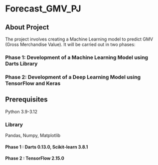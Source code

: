 # Forecast_GMV_PJ

## About Project
The project involves creating a Machine Learning model to predict GMV (Gross Merchandise Value). It will be carried out in two phases:
### Phase 1: Development of a Machine Learning Model using Darts Library
### Phase 2: Development of a Deep Learning Model using TensorFlow and Keras
## Prerequisites
Python 3.9-3.12
### Library
Pandas, Numpy, Matplotlib 
#### Phase 1 : Darts 0.13.0, Scikit-learn 3.8.1 
#### Phase 2 : TensorFlow 2.15.0
